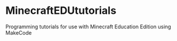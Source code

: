 # MinecraftEDUtutorials
Programming tutorials for use with Minecraft Education Edition using MakeCode
